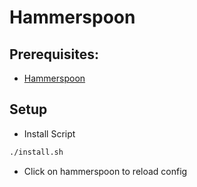 # Hammerspoon

## Prerequisites:
- [Hammerspoon](hts://www.hammerspoon.org/)

## Setup
- Install Script
```bash
./install.sh
```
- Click on hammerspoon to reload config
